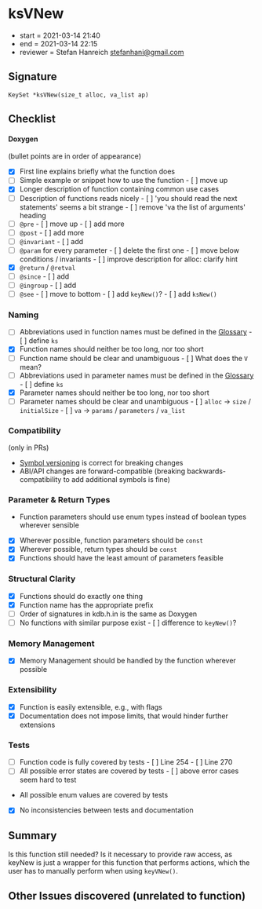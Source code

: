 # ksVNew

- start = 2021-03-14 21:40
- end = 2021-03-14 22:15
- reviewer = Stefan Hanreich <stefanhani@gmail.com>

## Signature

`KeySet *ksVNew(size_t alloc, va_list ap)`

## Checklist

#### Doxygen

(bullet points are in order of appearance)

- [x] First line explains briefly what the function does
- [ ] Simple example or snippet how to use the function
      - [ ] move up
- [x] Longer description of function containing common use cases
- [ ] Description of functions reads nicely
      - [ ] 'you should read the next statements' seems a bit strange
      - [ ] remove 'va the list of arguments' heading
- [ ] `@pre`
      - [ ] move up
      - [ ] add more
- [ ] `@post`
      - [ ] add more
- [ ] `@invariant`
      - [ ] add
- [ ] `@param` for every parameter
      - [ ] delete the first one
      - [ ] move below conditions / invariants
      - [ ] improve description for alloc: clarify hint
- [x] `@return` / `@retval`
- [ ] `@since`
      - [ ] add
- [ ] `@ingroup`
      - [ ] add
- [ ] `@see`
      - [ ] move to bottom
      - [ ] add `keyNew()`?
      - [ ] add `ksNew()`

### Naming

- [ ] Abbreviations used in function names must be defined in the
      [Glossary](/doc/help/elektra-glossary.md)
      - [ ] define `ks`
- [x] Function names should neither be too long, nor too short
- [ ] Function name should be clear and unambiguous
      - [ ] What does the `V` mean?
- [ ] Abbreviations used in parameter names must be defined in the
      [Glossary](/doc/help/elektra-glossary.md)
      - [ ] define `ks`
- [x] Parameter names should neither be too long, nor too short
- [ ] Parameter names should be clear and unambiguous
      - [ ] `alloc` -> `size` / `initialSize`
      - [ ] `va` -> `params` / `parameters` / `va_list`

### Compatibility

(only in PRs)

- [Symbol versioning](/doc/dev/symbol-versioning.md)
      is correct for breaking changes
- ABI/API changes are forward-compatible (breaking backwards-compatibility
      to add additional symbols is fine)

### Parameter & Return Types

- Function parameters should use enum types instead of boolean types
      wherever sensible
- [x] Wherever possible, function parameters should be `const`
- [x] Wherever possible, return types should be `const`
- [x] Functions should have the least amount of parameters feasible

### Structural Clarity

- [x] Functions should do exactly one thing
- [x] Function name has the appropriate prefix
- [ ] Order of signatures in kdb.h.in is the same as Doxygen
- [ ] No functions with similar purpose exist
      - [ ] difference to `keyNew()`?

### Memory Management

- [x] Memory Management should be handled by the function wherever possible

### Extensibility

- [x] Function is easily extensible, e.g., with flags
- [x] Documentation does not impose limits, that would hinder further extensions

### Tests

- [ ] Function code is fully covered by tests
      - [ ] Line 254
      - [ ] Line 270
- [ ] All possible error states are covered by tests
      - [ ] above error cases seem hard to test
- All possible enum values are covered by tests
- [x] No inconsistencies between tests and documentation

## Summary
Is this function still needed? Is it necessary to provide raw access, as keyNew
is just a wrapper for this function that performs actions, which the user has to
manually perform when using `keyVNew()`.

## Other Issues discovered (unrelated to function)
